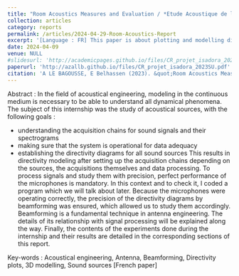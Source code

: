 ```yaml
---
title: "Room Acoustics Measures and Evaluation / *Etude Acoustique de la Salle Isadora*"
collection: articles
category: reports
permalink: /articles/2024-04-29-Room-Acoustics-Report
excerpt: '[Language : FR] This paper is about plotting and modelling different sound sources directivities with beamforming, after recording sounds with a 256 microphones-antenna. It was written for my voluntary 2nd year of bachelor internship, with a Masters 1st year level (context of Acoustics Master of Sorbonne University). '
date: 2024-04-09
venue: NULL
#slidesurl: 'http://academicpages.github.io/files/CR_projet_isadora_2023SU.pdf'
paperurl: 'http://azallb.github.io/files/CR_projet_isadora_2023SU.pdf'
citation: 'A LE BAGOUSSE, E Belhassen (2023). &quot;Room Acoustics Measures and Evaluation-M1 Acoustical Engineering Project report.&quot; Unpublished.'
---
```


Abstract : In the field of acoustical engineering, modeling in the continuous medium is necessary to be able
to understand all dynamical phenomena. The subject of this internship was the study of acoustical
sources, with the following goals :
- understanding the acquisition chains for sound signals and their spectrograms
- making sure that the system is operational for data adequacy
- establishing the directivity diagrams for all sound sources
This results in directivity modeling after setting up the acquisition chains depending on the sources,
the acquisitions themselves and data processing.
To process signals and study them with precision, perfect performance of the microphones is mandatory.
In this context and to check it, I coded a program which we will talk about later.
Because the microphones were operating correctly, the precision of the directivity diagrams by beamforming
was ensured, which allowed us to study them accordingly. Beamforming is a fundamental
technique in antenna engineering. The details of its relationship with signal processing will be explained
along the way.
Finally, the contents of the experiments done during the internship and their results are detailed in
the corresponding sections of this report.

Key-words : Acoustical engineering, Antenna, Beamforming, Directivity plots, 3D modelling, Sound sources
[French paper]